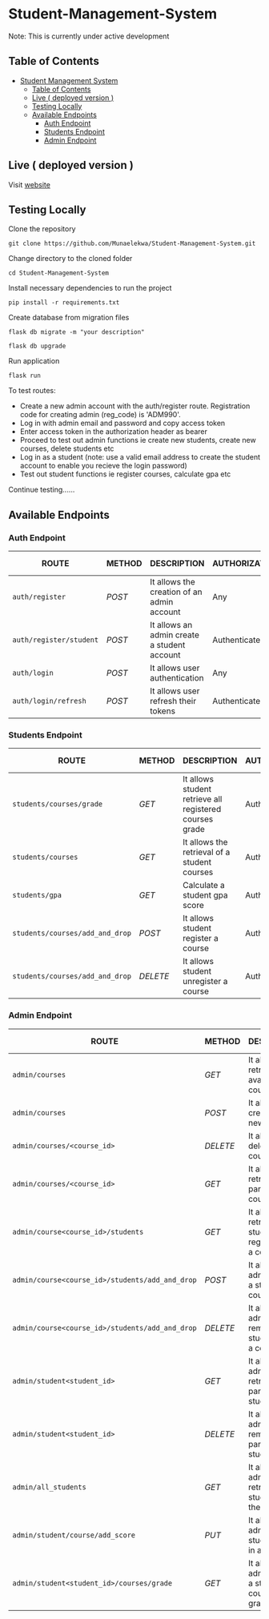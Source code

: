 # Student-Management-System

Note: This is currently under active development

## Table of Contents

- [Student Management System](#student-management-system)
  - [Table of Contents](#table-of-contents)
  - [Live ( deployed version )](#live--deployed-version-)
  - [Testing Locally](#testing-locally)
  - [Available Endpoints](#available-endpoints)
    - [Auth Endpoint](#auth-endpoint)
    - [Students Endpoint](#students-endpoint)
    - [Admin Endpoint](#admin-endpoint)

## Live ( deployed version ) 

Visit [website](http://olakaycoder1.pythonanywhere.com/)
## Testing Locally

Clone the repository

```console
git clone https://github.com/Munaelekwa/Student-Management-System.git
```

Change directory to the cloned folder

```console
cd Student-Management-System
```

Install necessary dependencies to run the project

```console
pip install -r requirements.txt
```
Create database from migration files 

```console
flask db migrate -m "your description"
```

```console
flask db upgrade
```
Run application

```console
flask run
```
To test routes:

- Create a new admin account with the auth/register route. Registration code for creating admin (reg_code) is 'ADM990'. 
- Log in with admin email and password and copy access token
- Enter access token in the authorization header as bearer
- Proceed to test out admin functions ie create new students, create new courses, delete students etc
- Log in as a student (note: use a valid email address to create the student account to enable you recieve the login password)
- Test out student functions ie register courses, calculate gpa etc

Continue testing......



## Available Endpoints

### Auth Endpoint
| ROUTE | METHOD | DESCRIPTION | AUTHORIZATION  | USER TYPE |  PLACEHOLDER | 
| ------- | ----- | ------------ | ------|------- | ----- |
|  `auth/register` | _POST_ | It allows the  creation of an admin account   | Any | Any |  ---- | 
|  `auth/register/student` |  _POST_ | It allows an admin create a student account   | Authenticated | Admin | ---- | 
|  `auth/login` |  _POST_  | It allows user authentication   | Any | Any | ---- | 
|  `auth/login/refresh` |  _POST_  | It allows user refresh their tokens   | Authenticated | Any | ---- | 


### Students Endpoint
| ROUTE | METHOD | DESCRIPTION | AUTHORIZATION  | USER TYPE |  PLACEHOLDER | 
| ------- | ----- | ------------ | ------|------- | ----- |
|  `students/courses/grade` |  _GET_  | It allows student retrieve all registered courses grade | Authenticated | Student | ---- |
|  `students/courses` |  _GET_  | It allows the retrieval of a student courses   | Authenticated | ---- | A student ID |
|  `students/gpa` |  _GET_  | Calculate a student gpa score   | Authenticated | Any | A student ID |
|  `students/courses/add_and_drop` |  _POST_  | It allows student register a course   | Authenticated | Student | ---- |
|  `students/courses/add_and_drop` |  _DELETE_  | It allows student unregister a course   | Authenticated | Student | ---- |



### Admin Endpoint
| ROUTE | METHOD | DESCRIPTION | AUTHORIZATION  | USER TYPE |  PLACEHOLDER | 
| ------- | ----- | ------------ | ------|------- | ----- |
|  `admin/courses` |  _GET_  | It allows the retrieval of all available courses   | Authenticated | Any | ---- |
|  `admin/courses` |  _POST_  | It allows the creation of a new course   | Authenticated | Admin | ---- |
|  `admin/courses/<course_id>` |  _DELETE_  | It allows deleting a course   | Authenticated | Admin | ---- |
|  `admin/courses/<course_id>` |  _GET_  | It allows the retrieval of a particular course   | Authenticated | Admin | A course ID |
|  `admin/course<course_id>/students` |  _GET_  | It allows the  retrieval of all students registered for a course | Authenticated | Admin | A course ID |
|  `admin/course<course_id>/students/add_and_drop` |  _POST_  | It allows admin to add a student to a course | Authenticated | Admin | A course ID |
|  `admin/course<course_id>/students/add_and_drop` |  _DELETE_  | It allows admin to remove a  student from a course | Authenticated | Admin | A course ID |
|  `admin/student<student_id>` |  _GET_  | It allows admin to retrieve a particular student | Authenticated | Admin | A Student ID |
|  `admin/student<student_id>` |  _DELETE_  | It allows admin to remove a particular student | Authenticated | Admin | A Student ID |
|  `admin/all_students` |  _GET_  | It allows admin to retrieve all students in the school | Authenticated | Admin | ---- |
|  `admin/student/course/add_score` |  _PUT_  | It allows admin add a student score in a course | Authenticated | Admin | A course ID, A student ID |
|  `admin/student<student_id>/courses/grade` |  _GET_  | It allows the admin retrieve a student all courses grade   | Authenticated | Admin | A student ID |

